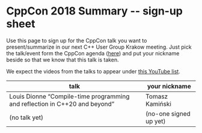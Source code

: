 CppCon 2018 Summary -- sign-up sheet
====================================

Use this page to sign up for the CppCon talk you want to present/summarize in our next C++ User Group Krakow meeting.
Just pick the talk/event form the CppCon agenda ([here](https://cppcon.org/cppcon-2018-program/))
and put your nickname beside so that we know that this talk is taken.

We expect the videos from the talks to appear under [this YouTube list](https://www.youtube.com/user/CppCon).

| talk                                                                     | your nickname          |
|--------------------------------------------------------------------------|------------------------|
|Louis Dionne “Compile-time programming and reflection in C++20 and beyond”|Tomasz Kamiński|
| (no talk yet) | (no-one signed up yet) |

